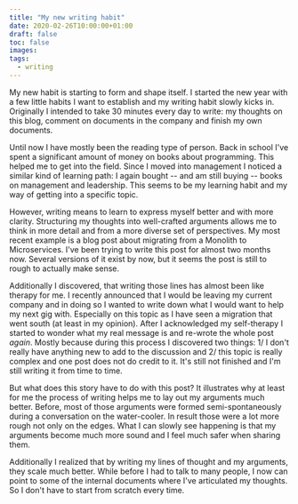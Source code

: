 ```yaml
---
title: "My new writing habit"
date: 2020-02-26T10:00:00+01:00
draft: false
toc: false
images:
tags: 
  - writing
---
```


My new habit is starting to form and shape itself. I started the new year with a
few little habits I want to establish and my writing habit slowly kicks in.
Originally I intended to take 30 minutes every day to write: my thoughts on this
blog, comment on documents in the company and finish my own documents.

Until now I have mostly been the reading type of person. Back in school I've
spent a significant amount of money on books about programming. This helped me
to get into the field. Since I moved into management I noticed a similar kind of
learning path: I again bought -- and am still buying -- books on management and
leadership. This seems to be my learning habit and my way of getting into a
specific topic.

However, writing means to learn to express myself better and with more clarity.
Structuring my thoughts into well-crafted arguments allows me to think in more
detail and from a more diverse set of perspectives. My most recent example is a
blog post about migrating from a Monolith to Microservices. I've been trying to
write this post for almost two months now. Several versions of it exist by now,
but it seems the post is still to rough to actually make sense.

Additionally I discovered, that writing those lines has almost been like therapy
for me. I recently announced that I would be leaving my current company and in
doing so I wanted to write down what I would want to help my next gig with.
Especially on this topic as I have seen a migration that went south (at least in
my opinion). After I acknowledged my self-therapy I started to wonder what my
real message is and re-wrote the whole post *again*. Mostly because during this
process I discovered two things: 1/ I don't really have anything new to add to
the discussion and 2/ this topic is really complex and one post does not do
credit to it. It's still not finished and I'm still writing it from time to
time.

But what does this story have to do with this post? It illustrates why at least
for me the process of writing helps me to lay out my arguments much better.
Before, most of those arguments were formed semi-spontaneously during a
conversation on the water-cooler. In result those were a lot more rough not only
on the edges. What I can slowly see happening is that my arguments become much
more sound and I feel much safer when sharing them.

Additionally I realized that by writing my lines of thought and my arguments,
they scale much better. While before I had to talk to many people, I now can
point to some of the internal documents where I've articulated my thoughts. So
I don't have to start from scratch every time.
